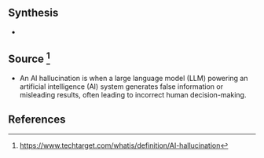 ## Synthesis
- 
## Source [^1]
- An AI hallucination is when a large language model (LLM) powering an artificial intelligence (AI) system generates false information or misleading results, often leading to incorrect human decision-making.
## References

[^1]: https://www.techtarget.com/whatis/definition/AI-hallucination